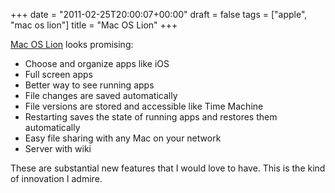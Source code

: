 +++
date = "2011-02-25T20:00:07+00:00"
draft = false
tags = ["apple", "mac os lion"]
title = "Mac OS Lion"
+++
<p><a href="http://www.apple.com/macosx/lion/">Mac OS Lion</a> looks promising:</p>&#13;
<ul><li>Choose and organize apps like iOS</li>&#13;
<li>Full screen apps</li>&#13;
<li>Better way to see running apps</li>&#13;
<li>File changes are saved automatically</li>&#13;
<li>File versions are stored and accessible like Time Machine</li>&#13;
<li>Restarting saves the state of running apps and restores them automatically</li>&#13;
<li>Easy file sharing with any Mac on your network</li>&#13;
<li>Server with wiki</li>&#13;
</ul><p>These are substantial new features that I would love to have. This is the kind of innovation I admire.</p>
